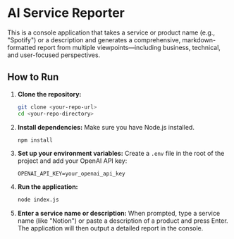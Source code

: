 # AI Service Reporter

This is a console application that takes a service or product name (e.g., "Spotify") or a description and generates a comprehensive, markdown-formatted report from multiple viewpoints—including business, technical, and user-focused perspectives.

## How to Run

1.  **Clone the repository:**
    ```bash
    git clone <your-repo-url>
    cd <your-repo-directory>
    ```

2.  **Install dependencies:**
    Make sure you have Node.js installed.
    ```bash
    npm install
    ```

3.  **Set up your environment variables:**
    Create a `.env` file in the root of the project and add your OpenAI API key:
    ```
    OPENAI_API_KEY=your_openai_api_key
    ```

4.  **Run the application:**
    ```bash
    node index.js
    ```

5.  **Enter a service name or description:**
    When prompted, type a service name (like "Notion") or paste a description of a product and press Enter. The application will then output a detailed report in the console. 